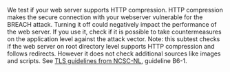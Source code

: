 We test if your web server supports HTTP compression. HTTP compression makes the secure connection with your webserver vulnerable for the BREACH attack. Turning it off could negatively impact the performance of the web server. If you use it, check if it is possible to take countermeasures on the application level against the attack vector. Note: this subtest checks if the web server on root directory level supports HTTP compression and follows redirects. However it does not check additional sources like images and scripts. See [TLS guidelines from NCSC-NL](https://www.ncsc.nl/actueel/whitepapers/ict-beveiligingsrichtlijnen-voor-transport-layer-security-tls.html), guideline B6-1.
